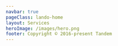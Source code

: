 ```yaml
---
navbar: true
pageClass: lando-home
layout: Services
heroImage: /images/hero.png
footer: Copyright © 2016-present Tandem
---
```

